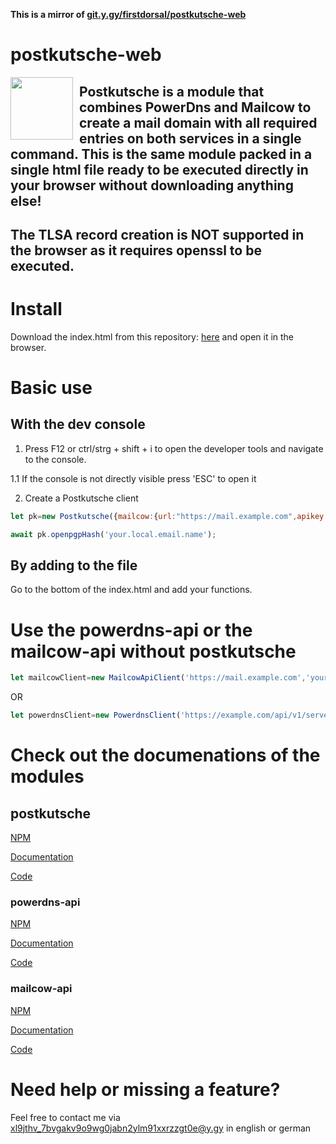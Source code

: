 **This is a mirror of [git.y.gy/firstdorsal/postkutsche-web](https://git.y.gy/firstdorsal/postkutsche-web)**
# postkutsche-web
<img draggable="none" src="https://git.y.gy/firstdorsal/postkutsche-web/-/raw/master/logo.jpg" style="float:left; margin-right:10px;" height="100"> 

## Postkutsche is a module that combines PowerDns and Mailcow to create a mail domain with all required entries on both services in a single command. This is the same module packed in a single html file ready to be executed directly in your browser without downloading anything else!

## The TLSA record creation is **NOT** supported in the browser as it requires openssl to be executed.

# Install
Download the index.html from this repository: [here](https://git.y.gy/firstdorsal/postkutsche-web/-/raw/master/index.html?inline=false) and open it in the browser.

# Basic use
## With the dev console
1. Press F12 or ctrl/strg + shift + i to open the developer tools and navigate to the console.

1.1 If the console is not directly visible press 'ESC' to open it

2. Create a Postkutsche client
```js
let pk=new Postkutsche({mailcow:{url:"https://mail.example.com",apikey:"yourMailcowApiKey"},powerdns:{url:"https://example.com/api/v1/servers/localhost",apikey:"yourPdnsApiKey"}});

await pk.openpgpHash('your.local.email.name');
```
## By adding to the file
Go to the bottom of the index.html and add your functions.

# Use the powerdns-api or the mailcow-api without postkutsche
```js
let mailcowClient=new MailcowApiClient('https://mail.example.com','yourMailcowApiKey');

```
OR
```js
let powerdnsClient=new PowerdnsClient('https://example.com/api/v1/servers/localhost','yourPdnsApiKey');

```
# Check out the documenations of the modules

## postkutsche
[NPM](https://www.npmjs.com/package/postkutsche)

[Documentation](https://doc.y.gy/postkutsche/)

[Code](https://git.y.gy/firstdorsal/postkutsche)

### powerdns-api
[NPM](https://www.npmjs.com/package/@firstdorsal/powerdns-api)

[Documentation](https://doc.y.gy/powerdns-api/)

[Code](https://git.y.gy/firstdorsal/powerdns-api)

### mailcow-api
[NPM](https://www.npmjs.com/package/mailcow-api)

[Documentation](https://doc.y.gy/mailcow-api/)

[Code](https://git.y.gy/firstdorsal/mailcow-api)

# Need help or missing a feature?
Feel free to contact me via [xl9jthv_7bvgakv9o9wg0jabn2ylm91xxrzzgt0e@y.gy](mailto:xl9jthv_7bvgakv9o9wg0jabn2ylm91xxrzzgt0e@y.gy) in english or german
